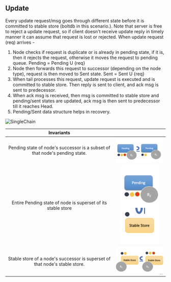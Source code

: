 ## Update
Every update request/msg goes through different state before it is committed to stable store (boltdb in this scenario.). 
Note that server is free to reject a update request, so if client doesn't receive update reply in timely manner it can assume that request is lost or rejected.
When update request (req) arrives - 
1. Node checks if request is duplicate or is already in pending state, if it is, then it rejects the request, otherwise it moves the request to pending queue.
 Pending = Pending U {req}
2. Node then forwards this request to successor (depending on the node type), request is then moved to Sent state.
 Sent = Sent U {req} 
3. When tail processes this request, update request is executed and is committed to stable store. Then reply is sent to client, and ack msg is sent to predecessor.
4. When ack msg is received, then msg is committed to stable store and pending/sent states are updated, ack msg is then sent to predecessor till it reaches Head.
5. Pending/Sent data structure helps in recovery.

![SingleChain](./img/update-operation.gif)

|  Invariants |  |
:-------------------------:|:-------------------------:
| Pending state of  node's successor is a subset of that node's pending state.     | <img src="/docs/img/invariant1.png" alt="invariant1" width="250"/>|
| Entire Pending state of node is superset of its stable store|<img src="/docs/img/invariant2.png" alt="invariant2" height="250"/>|
| Stable store of a node's successor is superset of that node's stable store.|<img src="/docs/img/invariant3.png" alt="invariant3" width="250"/>|